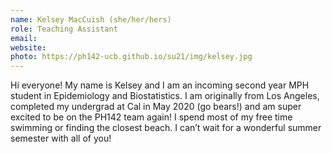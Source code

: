 ```yaml
---
name: Kelsey MacCuish (she/her/hers)
role: Teaching Assistant
email: 
website: 
photo: https://ph142-ucb.github.io/su21/img/kelsey.jpg
---
```


Hi everyone! My name is Kelsey and I am an incoming second year MPH student in Epidemiology and Biostatistics. I am originally from Los Angeles, completed my undergrad at Cal in May 2020 (go bears!) and am super excited to be on the PH142 team again! I spend most of my free time swimming or finding the closest beach. I can’t wait for a wonderful summer semester with all of you!